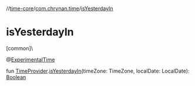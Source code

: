 //[time-core](../../index.md)/[com.chrynan.time](index.md)/[isYesterdayIn](is-yesterday-in.md)

# isYesterdayIn

[common]\

@[ExperimentalTime](https://kotlinlang.org/api/latest/jvm/stdlib/kotlin.time/-experimental-time/index.html)

fun [TimeProvider](-time-provider/index.md).[isYesterdayIn](is-yesterday-in.md)(timeZone: TimeZone, localDate: LocalDate): [Boolean](https://kotlinlang.org/api/latest/jvm/stdlib/kotlin/-boolean/index.html)
